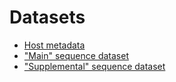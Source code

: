 # Datasets

* [Host metadata](hosts/)
* ["Main" sequence dataset](main/)
* ["Supplemental" sequence dataset](supplemental/)
